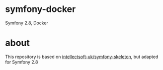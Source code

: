 # symfony-docker
Symfony 2.8, Docker

# about
This repository is based on [intellectsoft-uk/symfony-skeleton](https://github.com/intellectsoft-uk/symfony-skeleton), but adapted for Symfony 2.8
